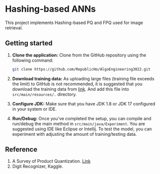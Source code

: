 # Hashing-based ANNs

This project implements Hashing-based PQ and FPQ used for image retrieval. 

## Getting started

1. **Clone the application:** Clone  from the GitHub repository using the following command:

   ```bash
   git clone https://github.com/RepublicHo/AlgoEngineering3022.git
   ```
2. **Download training data:** As uploading large files (training file exceeds the limit) to GitHub is not recommended, it is suggested that you download the training data from 
[link](https://www.kaggle.com/competitions/digit-recognizer/data). And add this file into `src/main/resources/.` directory. 

3. **Configure JDK:** Make sure that you have JDK 1.8 or JDK 17 configured in your system or IDE.

4. **Run/Debug:** Once you've completed the setup, you can compile and run/debug the main method in `src/main/java/Experiment`. You are suggested using IDE like Eclipse or Intellij. To test the model, you can experiment with adjusting the amount of training/testing data.

## Reference

1. A Survey of Product Quantization. [Link](https://www.jstage.jst.go.jp/article/mta/6/1/6_2/_pdf)
2. Digit Recognizer, Kaggle. 

